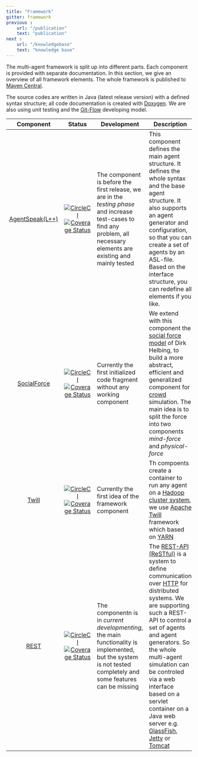 ```yaml
---
title: "Framework"
gitter: framework
previous :
    url: "/publication"
    text: "publication"
next :
    url: "/knowledgebase"
    text: "knowledge base"
---
```


The multi-agent framework is split up into different parts. Each component is provided with separate documentation. In this section, we give an overview of all framework elements. The whole framework is published to [Maven Central](http://mvnrepository.com).

The source codes are written in Java (latest release version) with a defined syntax structure; all code documentation is created with [Doxygen](http://www.doxygen.org). We are also using unit testing and the [Git-Flow](http://nvie.com/posts/a-successful-git-branching-model/) developing model.


|  __Component__  | __Status__ | __Development__ | __Description__ |
|:---------------:|:----------:|-----------------|-----------------|
| [AgentSpeak(L++)](agentspeak) | [![CircleCI](https://circleci.com/gh/LightJason/AgentSpeak.svg?style=shield)](https://circleci.com/gh/LightJason/AgentSpeak) <br/> [![Coverage Status](https://coveralls.io/repos/github/LightJason/AgentSpeak/badge.svg?branch=master)](https://coveralls.io/github/LightJason/AgentSpeak?branch=master) | The component is before the first release, we are in the _testing phase_ and increase test-cases to find any problem, all necessary elements are existing and mainly tested | This component defines the main agent structure. It defines the whole syntax and the base agent structure. It also supports an agent generator and configuration, so that you can create a set of agents by an ASL-file. Based on the interface structure, you can redefine all elements if you like. |
| [SocialForce](https://github.com/LightJason/SocialForce) | [![CircleCI](https://circleci.com/gh/LightJason/SocialForce.svg?style=shield)](https://circleci.com/gh/LightJason/SocialForce) <br/> [![Coverage Status](https://coveralls.io/repos/github/LightJason/SocialForce/badge.svg?branch=master)](https://coveralls.io/github/LightJason/SocialForce?branch=master) | Currently the first initialized code fragment without any working component| We extend with this component the [social force model](https://en.wikipedia.org/wiki/Social_force_model) of Dirk Helbing, to build a more abstract, efficient and generalized component for [crowd](https://en.wikipedia.org/wiki/Crowd_simulation) simulation. The main idea is to split the force into two components _mind-force_ and _physical-force_  |
| [Twill](https://github.com/LightJason/Twill) | [![CircleCI](https://circleci.com/gh/LightJason/Twill.svg?style=shield)](https://circleci.com/gh/LightJason/Twill) <br/> [![Coverage Status](https://coveralls.io/repos/github/LightJason/Twill/badge.svg?branch=master)](https://coveralls.io/github/LightJason/Twill?branch=master) | Currently the first idea of the framework component | Th compoents create a container to run any agent on a [Hadoop cluster system](https://en.wikipedia.org/wiki/Apache_Hadoop), we use [Apache Twill](http://twill.apache.org/) framework which based on [YARN](https://hadoop.apache.org/docs/current/hadoop-yarn/hadoop-yarn-site/YARN.html) |
| [REST](https://github.com/LightJason/REST) | [![CircleCI](https://circleci.com/gh/LightJason/REST.svg?style=shield)](https://circleci.com/gh/LightJason/REST) <br/> [![Coverage Status](https://coveralls.io/repos/github/LightJason/REST/badge.svg?branch=master)](https://coveralls.io/github/LightJason/REST?branch=master) | The componentn is in _current developmenting_, the main functionality is implemented, but the system is not tested completely and some features can be missing  | The [REST-API (ReSTful)](https://en.wikipedia.org/wiki/Representational_state_transfer) is a system to define communication over [HTTP](https://en.wikipedia.org/wiki/Hypertext_Transfer_Protocol) for distributed systems. We are supporting such a REST-API to control a set of agents and agent generators. So the whole multi-agent simulation can be controled via a web interface based on a servlet container on a Java web server e.g. [GlassFish](https://en.wikipedia.org/wiki/GlassFish), [Jetty](https://en.wikipedia.org/wiki/Jetty_(web_server)) or [Tomcat](https://en.wikipedia.org/wiki/Apache_Tomcat) |
